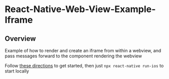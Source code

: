 # React-Native-Web-View-Example-Iframe

## Overview

Example of how to render and create an iframe from within a webview, and pass messages forward to the component rendering the webview

Follow [these directions](https://blog.logrocket.com/the-complete-guide-to-react-native-webview/) to get started, then just `npx react-native run-ios` to start locally
